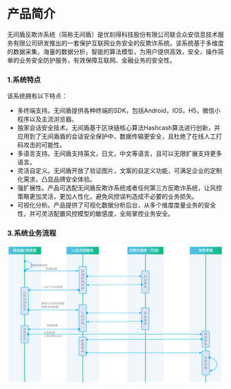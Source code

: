 

# 产品简介

无间盾反欺诈系统（简称无间盾）是优刻得科技股份有限公司联合众安信息技术服务有限公司研发推出的一套保护互联网业务安全的反欺诈系统。该系统基于多维度的数据采集，海量的数据分析，智能的算法模型，为用户提供高效，安全，操作简单的业务安全防护服务，有效保障互联网、金融业务的安全性。


### 1.系统特点

该系统拥有以下特点：

* 多终端支持。无间盾提供各种终端的SDK，包括Android，IOS，H5，微信小程序以及主流浏览器。
* 独家会话安全技术。无间盾基于区块链核心算法Hashcash算法进行创新，并应用到了无间盾盾的会话安全保护中，数据传输更安全，且杜绝了在线人工打码攻击的可能性。
* 多语言支持。无间盾支持英文，日文，中文等语言，且可以无限扩展支持更多语言。
* 灵活自定义。无间盾开放了验证图片，文案的自定义功能，可满足企业的定制化需求，凸显品牌安全体验。
* 强扩展性。产品可选配无间盾反欺诈系统或者任何第三方反欺诈系统，让风控策略更加灵活，更加人性化，避免风控误判造成不必要的业务损失。
* 可视化分析。产品提供了可视化数据分析后台，从多个维度度量业务的安全性，并可灵活配置风控模型的敏感度，全局掌控业务安全。

### 3.系统业务流程

![](/images/flow.png)
